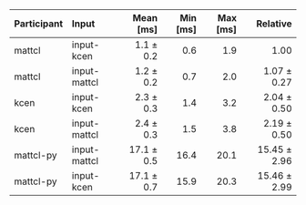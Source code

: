 | Participant | Input | Mean [ms] | Min [ms] | Max [ms] | Relative |
|:---|:---|---:|---:|---:|---:|
| mattcl | input-kcen | 1.1 ± 0.2 | 0.6 | 1.9 | 1.00 |
| mattcl | input-mattcl | 1.2 ± 0.2 | 0.7 | 2.0 | 1.07 ± 0.27 |
| kcen | input-kcen | 2.3 ± 0.3 | 1.4 | 3.2 | 2.04 ± 0.50 |
| kcen | input-mattcl | 2.4 ± 0.3 | 1.5 | 3.8 | 2.19 ± 0.50 |
| mattcl-py | input-mattcl | 17.1 ± 0.5 | 16.4 | 20.1 | 15.45 ± 2.96 |
| mattcl-py | input-kcen | 17.1 ± 0.7 | 15.9 | 20.3 | 15.46 ± 2.99 |
